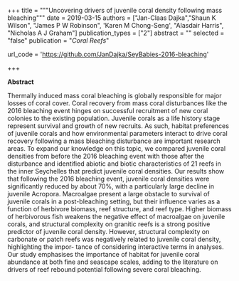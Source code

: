 +++
title = """Uncovering drivers of juvenile coral density following mass bleaching"""
date = 2019-03-15
authors = ["Jan-Claas Dajka","Shaun K Wilson", "James P W Robinson", 'Karen M Chong-Seng', "Alasdair Harris", "Nicholas A J Graham"]
publication_types = ["2"]
abstract = ""
selected = "false"
publication = "*Coral Reefs*"

url_code = 'https://github.com/JanDajka/SeyBabies-2016-bleaching'

+++

<script type='text/javascript' src='https://d1bxh8uas1mnw7.cloudfront.net/assets/embed.js'></script>

<div data-badge-details="right" data-badge-type="medium-donut" data-doi="10.3389/fenvs.2018.00115" data-hide-no-mentions="true" class="altmetric-embed"></div>

**Abstract** 			

Thermally induced mass coral bleaching is globally responsible for major losses of coral cover. Coral recovery from mass coral disturbances like the 2016 bleaching event hinges on successful recruitment of new coral colonies to the existing population. Juvenile corals as a life history stage represent survival and growth of new recruits. As such, habitat preferences of juvenile corals and how environmental parameters interact to drive coral recovery following a mass bleaching disturbance are important research areas. To expand our knowledge on this topic, we compared juvenile coral densities from before the 2016 bleaching event with those after the disturbance and identified abiotic and biotic characteristics of 21 reefs in the inner Seychelles that predict juvenile coral densities. Our results show that following the 2016 bleaching event, juvenile coral densities were significantly reduced by about 70%, with a particularly large decline in juvenile Acropora. Macroalgae present a large obstacle to survival of juvenile corals in a post-bleaching setting, but their influence varies as a function of herbivore biomass, reef structure, and reef type. Higher biomass of herbivorous fish weakens the negative effect of macroalgae on juvenile corals, and structural complexity on granitic reefs is a strong positive predictor of juvenile coral density. However, structural complexity on carbonate or patch reefs was negatively related to juvenile coral density, highlighting the impor- tance of considering interactive terms in analyses. Our study emphasises the importance of habitat for juvenile coral abundance at both fine and seascape scales, adding to the literature on drivers of reef rebound potential following severe coral bleaching.  				 			 						 			 		